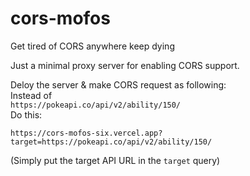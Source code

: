 # cors-mofos
Get tired of CORS anywhere keep dying

Just a minimal proxy server for enabling CORS support.  

Deloy the server & make CORS request as following:  
Instead of  
```https://pokeapi.co/api/v2/ability/150/```  
Do this:  
```
https://cors-mofos-six.vercel.app?target=https://pokeapi.co/api/v2/ability/150/
````  

(Simply put the target API URL in the ```target``` query)
